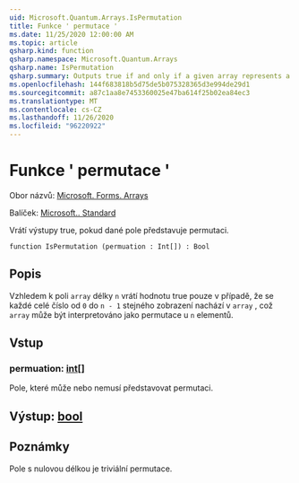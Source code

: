 ```yaml
---
uid: Microsoft.Quantum.Arrays.IsPermutation
title: Funkce ' permutace '
ms.date: 11/25/2020 12:00:00 AM
ms.topic: article
qsharp.kind: function
qsharp.namespace: Microsoft.Quantum.Arrays
qsharp.name: IsPermutation
qsharp.summary: Outputs true if and only if a given array represents a permutation.
ms.openlocfilehash: 144f683818b5d75de5b075328365d3e994de29d1
ms.sourcegitcommit: a87c1aa8e7453360025e47ba614f25b02ea84ec3
ms.translationtype: MT
ms.contentlocale: cs-CZ
ms.lasthandoff: 11/26/2020
ms.locfileid: "96220922"
---
```

# <a name="ispermutation-function"></a>Funkce ' permutace '

Obor názvů: [Microsoft. Forms. Arrays](xref:Microsoft.Quantum.Arrays)

Balíček: [Microsoft.. Standard](https://nuget.org/packages/Microsoft.Quantum.Standard)


Vrátí výstupy true, pokud dané pole představuje permutaci.

```qsharp
function IsPermutation (permuation : Int[]) : Bool
```


## <a name="description"></a>Popis

Vzhledem k poli `array` délky `n` vrátí hodnotu true pouze v případě, že se každé celé číslo od `0` do `n - 1` stejného zobrazení nachází v `array` , což `array` může být interpretováno jako permutace u `n` elementů.

## <a name="input"></a>Vstup

### <a name="permuation--int"></a>permuation: [int](xref:microsoft.quantum.lang-ref.int)[]

Pole, které může nebo nemusí představovat permutaci.



## <a name="output--bool"></a>Výstup: [bool](xref:microsoft.quantum.lang-ref.bool)



## <a name="remarks"></a>Poznámky

Pole s nulovou délkou je triviální permutace.